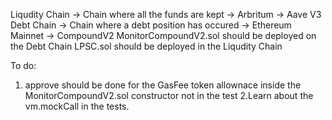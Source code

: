 Liqudity Chain -> Chain where all the funds are kept -> Arbritum -> Aave V3
Debt Chain -> Chain where a debt position has occured -> Ethereum Mainnet -> CompoundV2
MonitorCompoundV2.sol should be deployed on the Debt Chain
LPSC.sol should be deployed in the Liqudity Chain 



To do:
1. approve should be done for the GasFee token allownace inside the MonitorCompoundV2.sol constructor not in the test
2.Learn about the vm.mockCall in the tests.